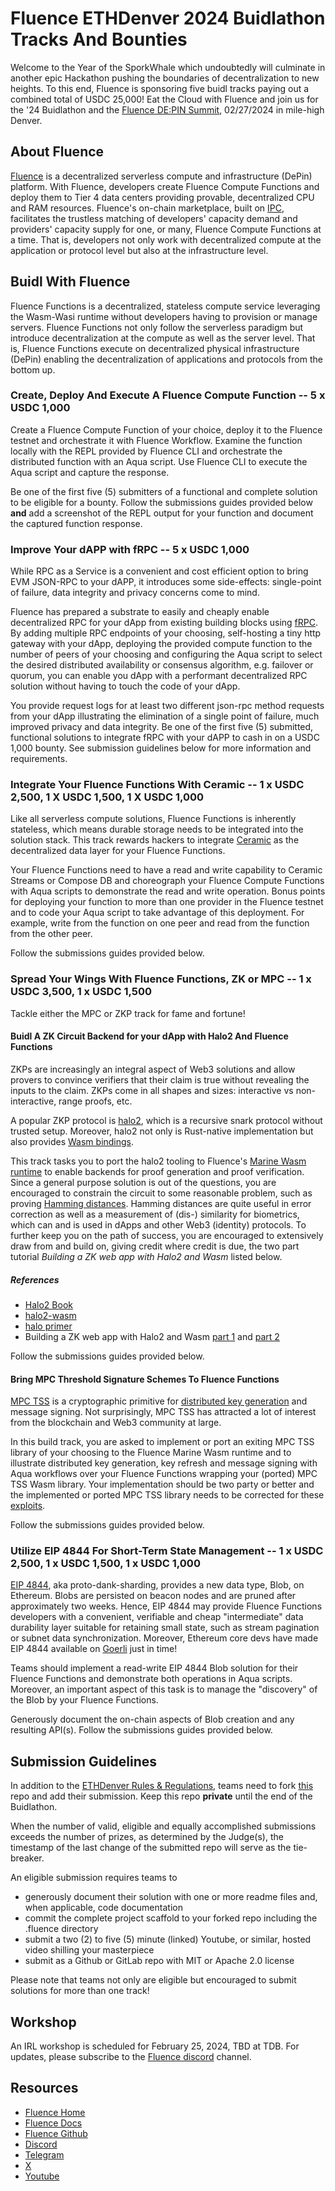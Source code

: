 # Fluence ETHDenver 2024 Buidlathon Tracks And Bounties

Welcome to the Year of the SporkWhale which undoubtedly will culminate in another epic Hackathon pushing the boundaries of decentralization to new heights. To this end, Fluence is sponsoring five buidl tracks paying out a combined total of USDC 25,000! Eat the Cloud with Fluence and join us for the '24 Buidlathon and the [Fluence DE:PIN Summit](), 02/27/2024 in mile-high Denver.

## About Fluence

[Fluence](https://fluence.network/) is a decentralized serverless compute and infrastructure (DePin) platform. With Fluence, developers create Fluence Compute Functions and deploy them to Tier 4 data centers providing provable, decentralized CPU and RAM resources. Fluence's on-chain marketplace, built on [IPC](https://www.ipc.space/), facilitates the trustless matching of developers' capacity demand and providers' capacity supply for one, or many, Fluence Compute Functions at a time. That is, developers not only work with decentralized compute at the application or protocol level but also at the infrastructure level.


## Buidl With Fluence

Fluence Functions is a decentralized, stateless compute service leveraging the Wasm-Wasi runtime without developers having to provision or manage servers. Fluence Functions not only follow the serverless paradigm but introduce decentralization at the compute as well as the server level. That is, Fluence Functions execute on decentralized physical infrastructure (DePin) enabling the decentralization of applications and protocols from the bottom up.

### Create, Deploy And Execute A Fluence Compute Function -- 5 x USDC 1,000

Create a Fluence Compute Function of your choice, deploy it to the Fluence testnet and orchestrate it with Fluence Workflow. Examine the function locally with the REPL provided by Fluence CLI and orchestrate the distributed function with an Aqua script. Use Fluence CLI to execute the Aqua script and capture the response.

Be one of the first five (5) submitters of a functional and complete solution to be eligible for a bounty. Follow the submissions guides provided below **and** add a screenshot of the REPL output for your function and document the captured function response.

### Improve Your dAPP with fRPC -- 5 x USDC 1,000

While RPC as a Service is a convenient and cost efficient option to bring EVM JSON-RPC to your dAPP, it introduces some side-effects: single-point of failure, data integrity and privacy concerns come to mind.

Fluence has prepared a substrate to easily and cheaply enable decentralized RPC for your dApp from existing building blocks using [fRPC](https://github.com/fluencelabs/fRPC-Substrate). By adding multiple RPC endpoints of your choosing, self-hosting a tiny http gateway with your dApp, deploying the provided compute function to the number of peers of your choosing and configuring the Aqua script to select the desired distributed availability or consensus algorithm, e.g. failover or quorum, you can enable you dApp with a performant decentralized RPC solution without having to touch the code of your dApp.

You provide request logs for at least two different json-rpc method requests from your dApp illustrating the elimination of a single point of failure, much improved privacy and data integrity. Be one of the first five (5) submitted, functional solutions to integrate fRPC with your dAPP to cash in on a USDC 1,000 bounty. See submission guidelines below for more information and requirements.

### Integrate Your Fluence Functions With Ceramic -- 1 x USDC 2,500, 1 X USDC 1,500, 1 X USDC 1,000

Like all serverless compute solutions, Fluence Functions is inherently stateless, which means durable storage needs to be integrated into the solution stack. This track rewards hackers to integrate [Ceramic](https://ceramic.network/) as the decentralized data layer for your Fluence Functions.

Your Fluence Functions need to have a read and write capability to Ceramic Streams or Compose DB and choreograph your Fluence Compute Functions with Aqua scripts to demonstrate the read and write operation. Bonus points for deploying your function to more than one provider in the Fluence testnet and to code your Aqua script to take advantage of this deployment. For example, write from the function on one peer and read from the function from the other peer.

 Follow the submissions guides provided below.

### Spread Your Wings With Fluence Functions, ZK or MPC  -- 1 x USDC 3,500, 1 x USDC 1,500

Tackle either the MPC or ZKP track for fame and fortune!

#### Buidl A ZK Circuit Backend for your dApp with Halo2 And Fluence Functions

ZKPs are increasingly an integral aspect of Web3 solutions and allow provers to convince verifiers that their claim is true without revealing the inputs to the claim. ZKPs come in all shapes and sizes: interactive vs non-interactive, range proofs, etc.

A popular ZKP protocol is [halo2](https://github.com/zcash/halo2), which is a recursive snark protocol without trusted setup. Moreover, halo2 not only is Rust-native implementation but also provides [Wasm bindings](https://crates.io/crates/halo2-wasm).

This track tasks you to port the halo2 tooling to Fluence's [Marine Wasm runtime]() to enable backends for proof generation and proof verification. Since a general purpose solution is out of the questions, you are encouraged to constrain the circuit to some reasonable problem, such as proving [Hamming distances](https://en.wikipedia.org/wiki/Hamming_distance). Hamming distances are quite useful in error correction as well as a measurement of (dis-) similarity for biometrics, which can and is used in dApps and other Web3 (identity) protocols. To further keep you on the path of success, you are encouraged to extensively draw from and build on, giving credit where credit is due, the two part tutorial *Building a ZK web app with Halo2 and Wasm* listed below.

##### References

* [Halo2 Book](https://zcash.github.io/halo2/user/simple-example.html)
* [halo2-wasm](https://crates.io/crates/halo2-wasm)
* [halo primer](https://medium.com/@ola_zkzkvm/halo-principle-explained-fa5a2e2767cd)
* Building a ZK web app with Halo2 and Wasm [part 1](https://medium.com/@yujiangtham/lets-dissect-a-zksnark-part-1-a82fc092f58a) and [part 2](https://medium.com/@yujiangtham/building-a-zero-knowledge-web-app-with-halo-2-and-wasm-part-2-379477444dc3)

Follow the submissions guides provided below.

#### Bring MPC Threshold Signature Schemes To Fluence Functions

[MPC TSS](https://wiki.mpcalliance.org/threshold%20keygen%20and%20storage.html) is a cryptographic primitive for [distributed key generation](https://en.wikipedia.org/wiki/Distributed_key_generation) and message signing. Not surprisingly, MPC TSS has attracted a lot of interest from the blockchain and Web3 community at large. 

In this build track, you are asked to implement or port an exiting MPC TSS library of your choosing to the Fluence Marine Wasm runtime and to illustrate distributed key generation, key refresh and message signing with Aqua workflows over your Fluence Functions wrapping your (ported) MPC TSS Wasm library. Your implementation should be two party or better and 
the implemented or ported MPC TSS library needs to be corrected for these [exploits](https://www.verichains.io/tsshock/).

Follow the submissions guides provided below.

### Utilize EIP 4844 For Short-Term State Management -- 1 x USDC 2,500, 1 x USDC 1,500, 1 x USDC 1,000

[EIP 4844](https://www.eip4844.com/), aka proto-dank-sharding, provides a new data type, Blob, on Ethereum. Blobs are persisted on beacon nodes and are pruned after approximately two weeks. Hence, EIP 4844 may provide Fluence Functions developers with a convenient, verifiable and cheap "intermediate" data durability layer suitable for retaining small state, such as stream pagination or subnet data synchronization. Moreover, Ethereum core devs have made EIP 4844 available on [Goerli](https://www.theblock.co/post/273050/ethereum-dencun-goerli-proto-danksharding) just in time!

Teams should implement a read-write EIP 4844 Blob solution for their Fluence Functions and demonstrate both operations in Aqua scripts. Moreover, an important aspect of this task is to manage the "discovery" of the Blob by your Fluence Functions.

Generously document the on-chain aspects of Blob creation and any resulting API(s). Follow the submissions guides provided below.

## Submission Guidelines

In addition to the [ETHDenver Rules & Regulations](), teams need to fork [this](https://github.com/fluencelabs/ethdenver-2024) repo and add their submission. Keep this repo **private** until the end of the Buidlathon. 

When the number of valid, eligible and equally accomplished submissions exceeds the number of prizes, as determined by the Judge(s), the timestamp of the last change of the submitted repo will serve as the tie-breaker.

An eligible submission requires teams to 

* generously document their solution with one or more readme files and, when applicable, code documentation
* commit the complete project scaffold to your forked repo including the .fluence directory
* submit a two (2) to five (5) minute (linked) Youtube, or similar, hosted video shilling your masterpiece
* submit as a Github or GitLab repo with MIT or Apache 2.0 license

Please note that teams not only are eligible but encouraged to submit solutions for more than one track!

## Workshop

An IRL workshop is scheduled for February 25, 2024, TBD at TDB. For updates, please subscribe to the [Fluence discord](https://fluence.chat/) channel.

## Resources

* [Fluence Home](https://fluence.network/)
* [Fluence Docs](https://fluence.dev)
* [Fluence Github](https://github.com/fluencelabs)
* [Discord](https://fluence.chat/)
* [Telegram](https://t.me/fluence_project)
* [X](https://twitter.com/fluence_project)
* [Youtube](https://www.youtube.com/channel/UC3b5eFyKRFlEMwSJ1BTjpbw)
